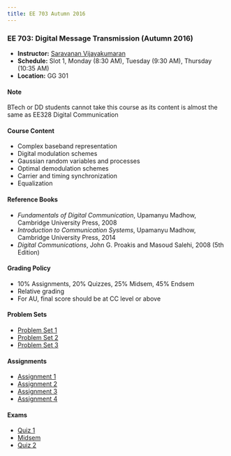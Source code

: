 ```yaml
---
title: EE 703 Autumn 2016
---
```


### EE 703: Digital Message Transmission (Autumn 2016)
  - **Instructor:** [Saravanan Vijayakumaran](http://www.ee.iitb.ac.in/~sarva)
  - **Schedule:** Slot 1, Monday (8:30 AM), Tuesday (9:30 AM), Thursday (10:35 AM)
  - **Location:** GG 301

#### Note

BTech or DD students cannot take this course as its content is almost the same as EE328 Digital Communication

#### Course Content

  - Complex baseband representation
  - Digital modulation schemes
  - Gaussian random variables and processes
  - Optimal demodulation schemes
  - Carrier and timing synchronization
  - Equalization


#### Reference Books

  - *Fundamentals of Digital Communication*, Upamanyu Madhow, Cambridge University Press, 2008
  - *Introduction to Communication Systems*, Upamanyu Madhow, Cambridge University Press, 2014
  - *Digital Communications*, John G. Proakis and Masoud Salehi, 2008 (5th Edition)

#### Grading Policy
  - 10% Assignments, 20% Quizzes, 25% Midsem, 45% Endsem
  - Relative grading
  - For AU, final score should be at CC level or above

#### Problem Sets
  - [Problem Set 1](./2016/assignments/problemset1.pdf)
  - [Problem Set 2](./2016/assignments/problemset2.pdf)
  - [Problem Set 3](./2016/assignments/problemset3.pdf)

#### Assignments
  - [Assignment 1](./2016/assignments/assignment1.pdf)
  - [Assignment 2](./2016/assignments/assignment2.pdf)
  - [Assignment 3](./2016/assignments/assignment3.pdf)
  - [Assignment 4](./2016/assignments/assignment4.pdf)

#### Exams
  - [Quiz 1](./2016/exams/quiz1.pdf)
  - [Midsem](./2016/exams/midsem.pdf)
  - [Quiz 2](./2016/exams/quiz2.pdf)
